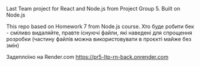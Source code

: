 Last Team project for React and Node.js from Project Group 5. Built on Node.js

This repo based on Homework 7 from Node.js course.
Хто буде робити бек - сміливо видаляйте, правте існуючі файли, які наведені для спрощення розробки (частину файлів можна використовувати в проєкті майже без змін)

Задеплоїно на Render.com  https://pr5-ltp-rn-back.onrender.com
